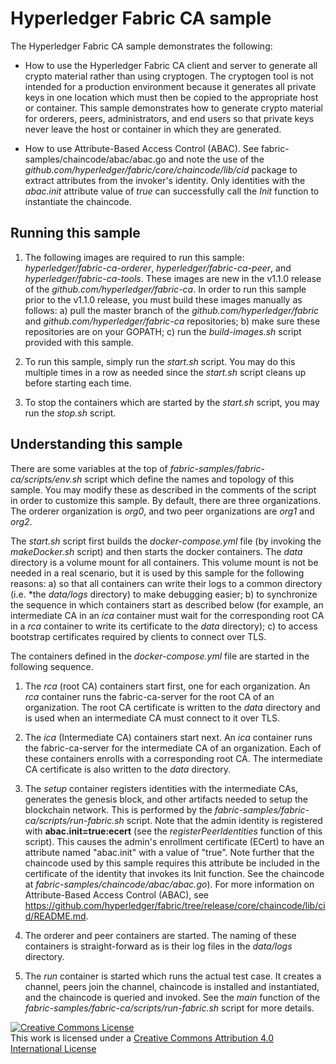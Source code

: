 # Hyperledger Fabric CA sample

The Hyperledger Fabric CA sample demonstrates the following:

* How to use the Hyperledger Fabric CA client and server to generate all crypto
  material rather than using cryptogen.  The cryptogen tool is not intended for
  a production environment because it generates all private keys in one location
  which must then be copied to the appropriate host or container. This sample demonstrates
  how to generate crypto material for orderers, peers, administrators, and end
  users so that private keys never leave the host or container in which they are generated.

* How to use Attribute-Based Access Control (ABAC). See fabric-samples/chaincode/abac/abac.go and
  note the use of the *github.com/hyperledger/fabric/core/chaincode/lib/cid* package to extract
  attributes from the invoker's identity.  Only identities with the *abac.init* attribute value of
  *true* can successfully call the *Init* function to instantiate the chaincode.

## Running this sample

1. The following images are required to run this sample:
*hyperledger/fabric-ca-orderer*, *hyperledger/fabric-ca-peer*, and *hyperledger/fabric-ca-tools*.
These images are new in the v1.1.0 release of the *github.com/hyperledger/fabric-ca*.
In order to run this sample prior to the v1.1.0 release, you must build these
images manually as follows:
a) pull the master branch of the *github.com/hyperledger/fabric* and
   *github.com/hyperledger/fabric-ca* repositories;
b) make sure these repositories are on your GOPATH;
c) run the *build-images.sh* script provided with this sample.

2. To run this sample, simply run the *start.sh* script.  You may do this multiple times in a row as needed
since the *start.sh* script cleans up before starting each time.

3. To stop the containers which are started by the *start.sh* script, you may run the *stop.sh* script.

## Understanding this sample

There are some variables at the top of *fabric-samples/fabric-ca/scripts/env.sh* script which
define the names and topology of this sample.  You may modify these as described in the comments
of the script in order to customize this sample.  By default, there are three organizations.
The orderer organization is *org0*, and two peer organizations are *org1* and *org2*.

The *start.sh* script first builds the *docker-compose.yml* file (by invoking the
*makeDocker.sh* script) and then starts the docker containers.
The *data* directory is a volume mount for all containers.
This volume mount is not be needed in a real scenario, but it is used by this sample
for the following reasons:
  a) so that all containers can write their logs to a common directory
     (i.e. *the *data/logs* directory) to make debugging easier;
  b) to synchronize the sequence in which containers start as described below
     (for example, an intermediate CA in an *ica* container must wait for the
      corresponding root CA in a *rca* container to write its certificate to
      the *data* directory);
  c) to access bootstrap certificates required by clients to connect over TLS.

The containers defined in the *docker-compose.yml* file are started in the
following sequence.

1. The *rca* (root CA) containers start first, one for each organization.
An *rca* container runs the fabric-ca-server for the root CA of an
organization. The root CA certificate is written to the *data* directory
and is used when an intermediate CA must connect to it over TLS.

2. The *ica* (Intermediate CA) containers start next.  An *ica* container
runs the fabric-ca-server for the intermediate CA of an organization.
Each of these containers enrolls with a corresponding root CA.
The intermediate CA certificate is also written to the *data* directory.

3. The *setup* container registers identities with the intermediate CAs,
generates the genesis block, and other artifacts needed to setup the
blockchain network.  This is performed by the
*fabric-samples/fabric-ca/scripts/run-fabric.sh* script.  Note that the
admin identity is registered with **abac.init=true:ecert**
(see the *registerPeerIdentities* function of this script).  This causes
the admin's enrollment certificate (ECert) to have an attribute named "abac.init"
with a value of "true".  Note further that the chaincode used by this sample
requires this attribute be included in the certificate of the identity that
invokes its Init function.  See the chaincode at *fabric-samples/chaincode/abac/abac.go*).
For more information on Attribute-Based Access Control (ABAC), see
https://github.com/hyperledger/fabric/tree/release/core/chaincode/lib/cid/README.md.

4. The orderer and peer containers are started.  The naming of these containers
is straight-forward as is their log files in the *data/logs* directory.

5. The *run* container is started which runs the actual test case.  It creates
a channel, peers join the channel, chaincode is installed and instantiated,
and the chaincode is queried and invoked.  See the *main* function of the
*fabric-samples/fabric-ca/scripts/run-fabric.sh* script for more details.

<a rel="license" href="http://creativecommons.org/licenses/by/4.0/"><img alt="Creative Commons License" style="border-width:0" src="https://i.creativecommons.org/l/by/4.0/88x31.png" /></a><br />This work is licensed under a <a rel="license" href="http://creativecommons.org/licenses/by/4.0/">Creative Commons Attribution 4.0 International License</a>
